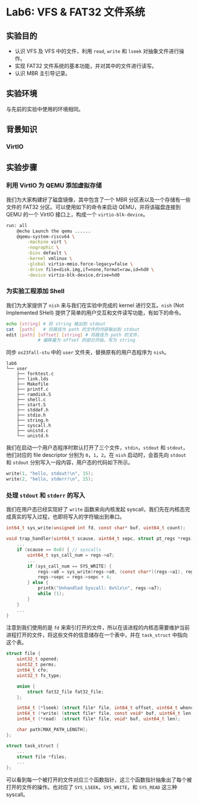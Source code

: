 # Lab6: VFS & FAT32 文件系统

## 实验目的

* 认识 VFS 及 VFS 中的文件，利用 `read`, `write` 和 `lseek` 对抽象文件进行操作。
* 实现 FAT32 文件系统的基本功能，并对其中的文件进行读写。
* 认识 MBR 主引导记录。

## 实验环境

与先前的实验中使用的环境相同。

## 背景知识

### VirtIO

## 实验步骤

### 利用 VirtIO 为 QEMU 添加虚拟存储

我们为大家构建好了磁盘镜像，其中包含了一个 MBR 分区表以及一个存储有一些文件的 FAT32 分区。可以使用如下的命令来启动 QEMU，并将该磁盘连接到 QEMU 的一个 VirtIO 接口上，构成一个 `virtio-blk-device`。

```bash
run: all
    @echo Launch the qemu ......
    @qemu-system-riscv64 \
        -machine virt \
        -nographic \
        -bios default \
        -kernel vmlinux \
        -global virtio-mmio.force-legacy=false \
        -drive file=disk.img,if=none,format=raw,id=hd0 \
        -device virtio-blk-device,drive=hd0
```

### 为实验工程添加 Shell

我们为大家提供了 `nish` 来与我们在实验中完成的 kernel 进行交互。`nish` (Not Implemented SHell) 提供了简单的用户交互和文件读写功能，有如下的命令。

```bash
echo [string] # 将 string 输出到 stdout
cat  [path]   # 将路径为 path 的文件的内容输出到 stdout
edit [path] [offset] [string] # 将路径为 path 的文件，
            # 偏移量为 offset 的部分开始，写为 string
```

同步 `os23fall-stu` 中的 `user` 文件夹，替换原有的用户态程序为 `nish`。

```plaintext
lab6
└── user
    ├── forktest.c
    ├── link.lds
    ├── Makefile
    ├── printf.c
    ├── ramdisk.S
    ├── shell.c
    ├── start.S
    ├── stddef.h
    ├── stdio.h
    ├── string.h
    ├── syscall.h
    ├── unistd.c
    └── unistd.h
```

我们在启动一个用户态程序时默认打开了三个文件，`stdin`，`stdout` 和 `stdout`，他们对应的 file descriptor 分别为 `0`，`1`，`2`。在 `nish` 启动时，会首先向 `stdout` 和 `stdout` 分别写入一段内容，用户态的代码如下所示。

```c
write(1, "hello, stdout!\n", 15);
write(2, "hello, stderr!\n", 15);
```

### 处理 `stdout` 和 `stderr` 的写入

我们在用户态已经实现好了 `write` 函数来向内核发起 syscall，我们先在内核态完成真实的写入过程，也即将写入的字符输出到串口。

```c
int64_t sys_write(unsigned int fd, const char* buf, uint64_t count);

void trap_handler(uint64_t scause, uint64_t sepc, struct pt_regs *regs) {
    ...
    if (scause == 0x8) { // syscalls
        uint64_t sys_call_num = regs->a7;
        ...
        if (sys_call_num == SYS_WRITE) {
            regs->a0 = sys_write(regs->a0, (const char*)(regs->a1), regs->a2);
            regs->sepc = regs->sepc + 4;
        } else {
            printk("Unhandled Syscall: 0x%lx\n", regs->a7);
            while (1);
        }
    }
    ...
}
```

注意到我们使用的是 `fd` 来索引打开的文件，所以在该进程的内核态需要维护当前进程打开的文件，将这些文件的信息储存在一个表中，并在 `task_struct` 中指向这个表。

```c
struct file {
    uint32_t opened;
    uint32_t perms;
    int64_t cfo;
    uint32_t fs_type;

    union {
        struct fat32_file fat32_file;
    };

    int64_t (*lseek) (struct file* file, int64_t offset, uint64_t whence);
    int64_t (*write) (struct file* file, const void* buf, uint64_t len);
    int64_t (*read)  (struct file* file, void* buf, uint64_t len);

    char path[MAX_PATH_LENGTH];
};

struct task_struct {
    ...
    struct file *files;
    ...
};
```

可以看到每一个被打开的文件对应三个函数指针，这三个函数指针抽象出了每个被打开的文件的操作。也对应了 `SYS_LSEEK`，`SYS_WRITE`，和 `SYS_READ` 这三种 syscall。